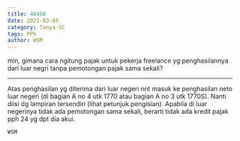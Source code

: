 ```yaml
---
title: 46458
date: 2021-03-05
category: Tanya-SC
tags: PPh
author: WSM
---
```


min, gimana cara ngitung pajak untuk pekerja freelance yg penghasilannya dari luar negri tanpa pemotongan pajak sama sekali?

---

Atas penghasilan yg diterima dari luar negeri nnt masuk ke penghasilan neto luar negeri (di bagian A no 4 utk 1770 atau bagian A no 3 utk 1770S). Nanti diisi dg lampiran tersendiri (lihat petunjuk pengisian). Apabila di luar negerinya tidak ada pemotongan sama sekali, berarti tidak ada kredit pajak pph 24 yg dpt dia akui.

`WSM`
